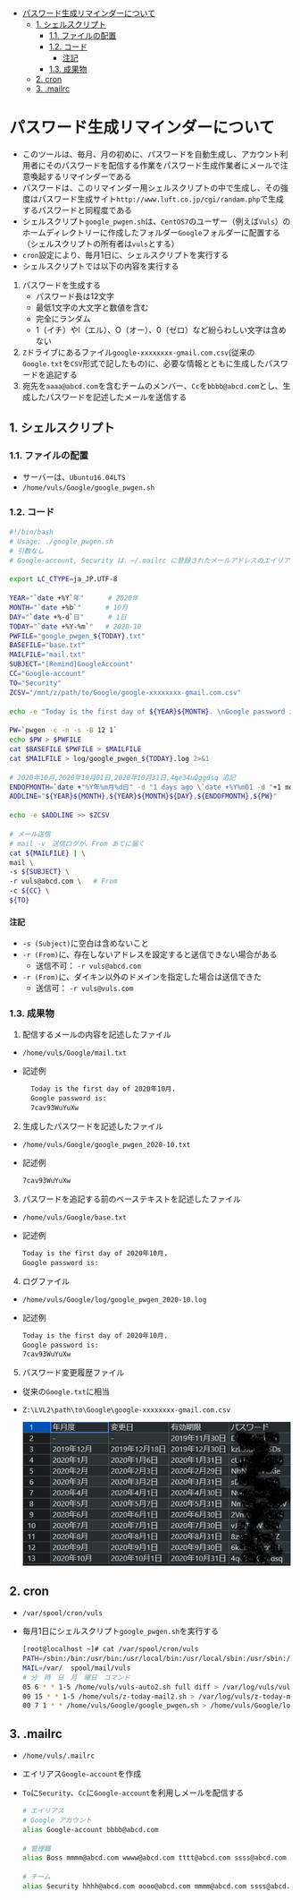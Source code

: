 <!-- TOC -->

- [パスワード生成リマインダーについて](#パスワード生成リマインダーについて)
  - [1. シェルスクリプト](#1-シェルスクリプト)
    - [1.1. ファイルの配置](#11-ファイルの配置)
    - [1.2. コード](#12-コード)
      - [注記](#注記)
    - [1.3. 成果物](#13-成果物)
  - [2. cron](#2-cron)
  - [3. .mailrc](#3-mailrc)

<!-- /TOC -->

# パスワード生成リマインダーについて

- このツールは、毎月、月の初めに、パスワードを自動生成し、アカウント利用者にそのパスワードを配信する作業をパスワード生成作業者にメールで注意喚起するリマインダーである
- パスワードは、このリマインダー用シェルスクリプトの中で生成し、その強度はパスワード生成サイト`http://www.luft.co.jp/cgi/randam.php`で生成するパスワードと同程度である
- シェルスクリプト`google_pwgen.sh`は、`CentOS7`のユーザー（例えば`Vuls`）のホームディレクトリーに作成したフォルダー`Google`フォルダーに配置する（シェルスクリプトの所有者は`vuls`とする）
- `cron`設定により、毎月1日に、シェルスクリプトを実行する
- シェルスクリプトでは以下の内容を実行する

1. パスワードを生成する
     - パスワード長は12文字
     - 最低1文字の大文字と数値を含む
     - 完全にランダム
     - 1（イチ）やl（エル）、O（オー）、0（ゼロ）など紛らわしい文字は含めない
2. `Z`ドライブにあるファイル`google-xxxxxxxx-gmail.com.csv`(従来の`Google.txt`を`CSV`形式で記したもの)に、必要な情報とともに生成したパスワードを追記する
3. 宛先を`aaaa@abcd.com`を含むチームのメンバー、`Cc`を`bbbb@abcd.com`とし、生成したパスワードを記述したメールを送信する

## 1. シェルスクリプト

### 1.1. ファイルの配置

- サーバーは、`Ubuntu16.04LTS`
- `/home/vuls/Google/google_pwgen.sh`

### 1.2. コード

```bash
#!/bin/bash
# Usage: ./google_pwgen.sh
# 引数なし
# Google-account, Security は、~/.mailrc に登録されたメールアドレスのエイリアス

export LC_CTYPE=ja_JP.UTF-8

YEAR="`date +%Y`年"		# 2020年
MONTH="`date +%b`"		# 10月
DAY="`date +%-d`日"		# 1日
TODAY="`date +%Y-%m`"	# 2020-10
PWFILE="google_pwgen_${TODAY}.txt"
BASEFILE="base.txt"
MAILFILE="mail.txt"
SUBJECT="[Remind]GoogleAccount"
CC="Google-account"
TO="Security"
ZCSV="/mnt/z/path/to/Google/google-xxxxxxxx-gmail.com.csv"

echo -e "Today is the first day of ${YEAR}${MONTH}. \nGoogle password is: " > $BASEFILE

PW=`pwgen -c -n -s -B 12 1`
echo $PW > $PWFILE
cat $BASEFILE $PWFILE > $MAILFILE
cat $MAILFILE > log/google_pwgen_${TODAY}.log 2>&1

# 2020年10月,2020年10月01日,2020年10月31日,4qe34uQggdsq 追記
ENDOFMONTH=`date +"%Y年%m月%d日" -d "1 days ago \`date +%Y%m01 -d "+1 month"\`"`
ADDLINE="${YEAR}${MONTH},${YEAR}${MONTH}${DAY},${ENDOFMONTH},${PW}"

echo -e $ADDLINE >> $ZCSV

# メール送信
# mail -v　送信ログが、From あてに届く
cat ${MAILFILE} | \
mail \
-s ${SUBJECT} \
-r vuls@abcd.com \   # From
-c ${CC} \
${TO}
```

#### 注記

- `-s (Subject)`に空白は含めないこと
- `-r (From)`に、存在しないアドレスを設定すると送信できない場合がある
  - 送信不可： `-r vuls@abcd.com`
- `-r (From)`に、ダイキン以外のドメインを指定した場合は送信できた
  - 送信可： `-r vuls@vuls.com`


### 1.3. 成果物

1. 配信するメールの内容を記述したファイル

- `/home/vuls/Google/mail.txt`
- 記述例

  ```bash
    Today is the first day of 2020年10月. 
    Google password is: 
    7cav93WuYuXw
  ```

2. 生成したパスワードを記述したファイル

- `/home/vuls/Google/google_pwgen_2020-10.txt`
- 記述例

  ```bash
  7cav93WuYuXw
  ```

3. パスワードを追記する前のベーステキストを記述したファイル

- `/home/vuls/Google/base.txt`
- 記述例

  ```bash
  Today is the first day of 2020年10月. 
  Google password is: 
  ```

4. ログファイル

- `/home/vuls/Google/log/google_pwgen_2020-10.log`
- 記述例

  ```bash
  Today is the first day of 2020年10月. 
  Google password is: 
  7cav93WuYuXw
  ```

5. パスワード変更履歴ファイル

- 従来の`Google.txt`に相当
- `Z:\LVL2\path\to\Google\google-xxxxxxxx-gmail.com.csv`

  ![revision](img/revision.jpg)


## 2. cron

- `/var/spool/cron/vuls`
- 毎月1日にシェルスクリプト`google_pwgen.sh`を実行する

  ```bash
  [root@localhost ~]# cat /var/spool/cron/vuls
  PATH=/sbin:/bin:/usr/bin:/usr/local/bin:/usr/local/sbin:/usr/sbin:/usr/local/  go/bin:/home/vuls/go/bin:/usr/lib/jvm/java/bin:/opt/apache-tomcat/  apache-tomcat-7.0.50/bin:/home/vuls/.local/bin:/home/vuls/bin:
  MAIL=/var/  spool/mail/vuls
  # 分　時　日　月　曜日　コマンド
  05 6 * * 1-5 /home/vuls/vuls-auto2.sh full diff > /var/log/vuls/vuls-auto.  log 2>&1
  00 15 * * 1-5 /home/vuls/z-today-mail2.sh > /var/log/vuls/z-today-mail.log   2>&1
  00 7 1 * * /home/vuls/Google/google_pwgen.sh > /home/vuls/Google/log/  google_pwgen.log 2>&1
  ```

## 3. .mailrc

- `/home/vuls/.mailrc`
- エイリアス`Google-account`を作成
- `To`に`Security`、`Cc`に`Google-account`を利用しメールを配信する

  ```bash
  # エイリアス
  # Google アカウント
  alias Google-account bbbb@abcd.com
  
  # 管理職
  alias Boss mmmm@abcd.com wwww@abcd.com tttt@abcd.com ssss@abcd.com kkkk@abcd.com
  
  # チーム
  alias Security hhhh@abcd.com oooo@abcd.com mmmm@abcd.com ssss@abcd.com
  ```
